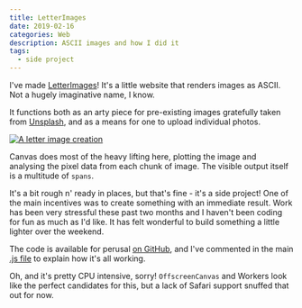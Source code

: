 ```yaml
---
title: LetterImages
date: 2019-02-16
categories: Web
description: ASCII images and how I did it
tags:
  - side project
---
```


I've made [LetterImages](https://letterimages.netlify.com/)! It's a little website that renders images as ASCII. Not a hugely imaginative name, I know.

It functions both as an arty piece for pre-existing images gratefully taken from [Unsplash](https://unsplash.com/t/people), and as a means for one to upload individual photos.

[![A letter image creation](/images/blog/letterimages.jpg)](https://letterimages.netlify.com/)

Canvas does most of the heavy lifting here, plotting the image and analysing the pixel data from each chunk of image. The visible output itself is a multitude of `spans`.

It's a bit rough n' ready in places, but that's fine - it's a side project! One of the main incentives was to create something with an immediate result. Work has been very stressful these past two months and I haven't been coding for fun as much as I'd like. It has felt wonderful to build something a little lighter over the weekend.

The code is available for perusal [on GitHub](https://github.com/trys/LetterImages), and I've commented in the main [.js file](https://github.com/trys/LetterImages/blob/master/letter-image.js) to explain how it's all working.

Oh, and it's pretty CPU intensive, sorry! `OffscreenCanvas` and Workers look like the perfect candidates for this, but a lack of Safari support snuffed that out for now.
